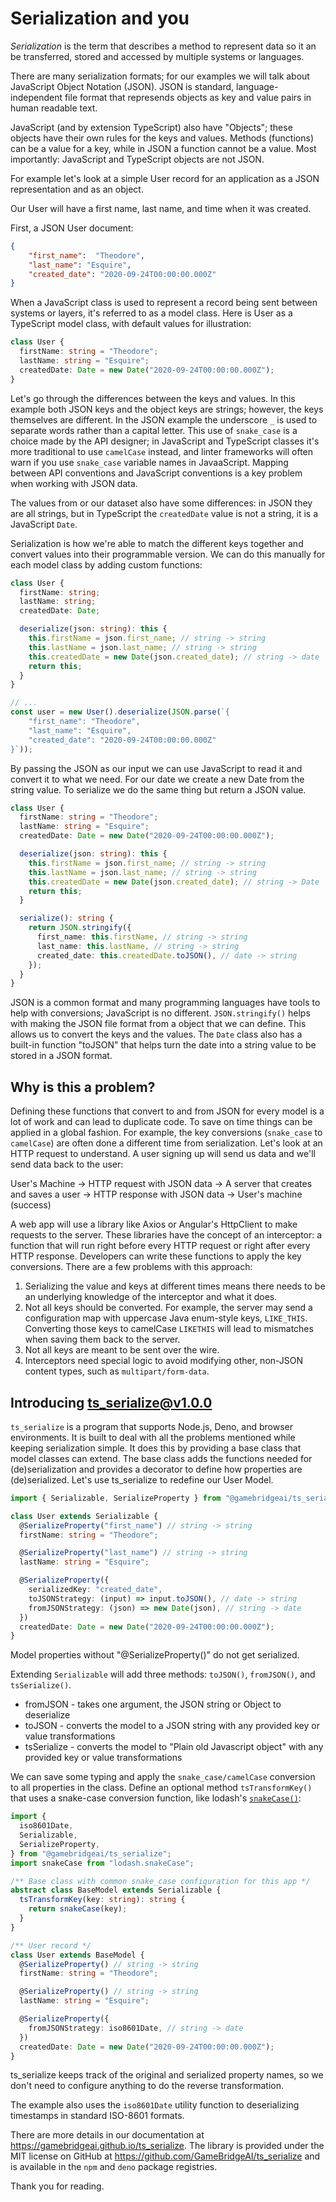 # Serialization and you

_Serialization_ is the term that describes a method to represent data so it an
be transferred, stored and accessed by multiple systems or languages.

There are many serialization formats; for our examples we will talk about
JavaScript Object Notation (JSON). JSON is standard, language-independent file
format that represends objects as key and value pairs in human readable text.

JavaScript (and by extension TypeScript) also have "Objects"; these objects have
their own rules for the keys and values. Methods (functions) can be a value for
a key, while in JSON a function cannot be a value. Most importantly: JavaScript
and TypeScript objects are not JSON.

For example let's look at a simple User record for an application as a JSON
representation and as an object.

Our User will have a first name, last name, and time when it was created.

First, a JSON User document:

```json
{
    "first_name":  "Theodore",
    "last_name": "Esquire",
    "created_date": "2020-09-24T00:00:00.000Z"
}
```

When a JavaScript class is used to represent a record being sent between systems
or layers, it's referred to as a model class. Here is User as a TypeScript model
class, with default values for illustration:

```ts
class User {
  firstName: string = "Theodore";
  lastName: string = "Esquire";
  createdDate: Date = new Date("2020-09-24T00:00:00.000Z");
}
```

Let's go through the differences between the keys and values. In this example
both JSON keys and the object keys are strings; however, the keys themselves are
different. In the JSON example the underscore `_` is used to separate words
rather than a capital letter. This use of `snake_case` is a choice made by the
API designer; in JavaScript and TypeScript classes it's more traditional to use
`camelCase` instead, and linter frameworks will often warn if you use
`snake_case` variable names in JavaaScript. Mapping between API conventions and
JavaScript conventions is a key problem when working with JSON data.

The values from or our dataset also have some differences: in JSON they are all
strings, but in TypeScript the `createdDate` value is not a string, it is a
JavaScript `Date`.

Serialization is how we're able to match the different keys together and convert
values into their programmable version. We can do this manually for each model
class by adding custom functions:

```ts
class User {
  firstName: string;
  lastName: string;
  createdDate: Date;

  deserialize(json: string): this {
    this.firstName = json.first_name; // string -> string
    this.lastName = json.last_name; // string -> string
    this.createdDate = new Date(json.created_date); // string -> date
    return this;
  }
}

// ...
const user = new User().deserialize(JSON.parse(`{
    "first_name": "Theodore",
    "last_name": "Esquire",
    "created_date": "2020-09-24T00:00:00.000Z"
}`));
```

By passing the JSON as our input we can use JavaScript to read it and convert it
to what we need. For our date we create a new Date from the string value. To
serialize we do the same thing but return a JSON value.

```ts
class User {
  firstName: string = "Theodore";
  lastName: string = "Esquire";
  createdDate: Date = new Date("2020-09-24T00:00:00.000Z");

  deserialize(json: string): this {
    this.firstName = json.first_name; // string -> string
    this.lastName = json.last_name; // string -> string
    this.createdDate = new Date(json.created_date); // string -> Date
    return this;
  }

  serialize(): string {
    return JSON.stringify({
      first_name: this.firstName, // string -> string
      last_name: this.lastName, // string -> string
      created_date: this.createdDate.toJSON(), // date -> string
    });
  }
}
```

JSON is a common format and many programming languages have tools to help with
conversions; JavaScript is no different. `JSON.stringify()` helps with making
the JSON file format from a object that we can define. This allows us to convert
the keys and the values. The `Date` class also has a built-in function "toJSON"
that helps turn the date into a string value to be stored in a JSON format.

## Why is this a problem?

Defining these functions that convert to and from JSON for every model is a lot
of work and can lead to duplicate code. To save on time things can be applied in
a global fashion. For example, the key conversions (`snake_case` to `camelCase`)
are often done a different time from serialization. Let's look at an HTTP
request to understand. A user signing up will send us data and we'll send data
back to the user:

User's Machine -> HTTP request with JSON data -> A server that creates and saves
a user -> HTTP response with JSON data -> User's machine (success)

A web app will use a library like Axios or Angular's HttpClient to make requests
to the server. These libraries have the concept of an interceptor: a function
that will run right before every HTTP request or right after every HTTP
response. Developers can write these functions to apply the key conversions.
There are a few problems with this approach:

1. Serializing the value and keys at different times means there needs to be an
   underlying knowledge of the interceptor and what it does.
2. Not all keys should be converted. For example, the server may send a
   configuration map with uppercase Java enum-style keys, `LIKE_THIS`.
   Converting those keys to camelCase `LIKETHIS` will lead to mismatches when
   saving them back to the server.
3. Not all keys are meant to be sent over the wire.
4. Interceptors need special logic to avoid modifying other, non-JSON content
   types, such as `multipart/form-data`.

## Introducing ts_serialize@v1.0.0

`ts_serialize` is a program that supports Node.js, Deno, and browser
environments. It is built to deal with all the problems mentioned while keeping
serialization simple. It does this by providing a base class that model classes
can extend. The base class adds the functions needed for (de)serialization and
provides a decorator to define how properties are (de)serialized. Let's use
ts_serialize to redefine our User Model.

```ts
import { Serializable, SerializeProperty } from "@gamebridgeai/ts_serialize";

class User extends Serializable {
  @SerializeProperty("first_name") // string -> string
  firstName: string = "Theodore";

  @SerializeProperty("last_name") // string -> string
  lastName: string = "Esquire";

  @SerializeProperty({
    serializedKey: "created_date",
    toJSONStrategy: (input) => input.toJSON(), // date -> string
    fromJSONStrategy: (json) => new Date(json), // string -> date
  })
  createdDate: Date = new Date("2020-09-24T00:00:00.000Z");
}
```

Model properties without "@SerializeProperty()" do not get serialized.

Extending `Serializable` will add three methods: `toJSON()`, `fromJSON()`, and
`tsSerialize()`.

- fromJSON - takes one argument, the JSON string or Object to deserialize
- toJSON - converts the model to a JSON string with any provided key or value
  transformations
- tsSerialize - converts the model to "Plain old Javascript object" with any
  provided key or value transformations

We can save some typing and apply the `snake_case/camelCase` conversion to all
properties in the class. Define an optional method `tsTransformKey()` that uses
a snake-case conversion function, like lodash's
[`snakeCase()`](https://lodash.com/docs#snakeCase):

```ts
import {
  iso8601Date,
  Serializable,
  SerializeProperty,
} from "@gamebridgeai/ts_serialize";
import snakeCase from "lodash.snakeCase";

/** Base class with common snake_case configuration for this app */
abstract class BaseModel extends Serializable {
  tsTransformKey(key: string): string {
    return snakeCase(key);
  }
}

/** User record */
class User extends BaseModel {
  @SerializeProperty() // string -> string
  firstName: string = "Theodore";

  @SerializeProperty() // string -> string
  lastName: string = "Esquire";

  @SerializeProperty({
    fromJSONStrategy: iso8601Date, // string -> date
  })
  createdDate: Date = new Date("2020-09-24T00:00:00.000Z");
}
```

ts_serialize keeps track of the original and serialized property names, so we
don't need to configure anything to do the reverse transformation.

The example also uses the `iso8601Date` utility function to deserializing
timestamps in standard ISO-8601 formats.

There are more details in our documentation at
https://gamebridgeai.github.io/ts_serialize. The library is provided under the
MIT license on GitHub at https://github.com/GameBridgeAI/ts_serialize and is
available in the `npm` and `deno` package registries.

Thank you for reading.
